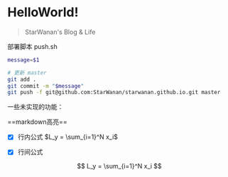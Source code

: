 # HelloWorld!

> StarWanan's Blog & Life

部署脚本 push.sh

```sh
message=$1

# 更新 master
git add .
git commit -m "$message"
git push -f git@github.com:StarWanan/starwanan.github.io.git master
```

一些未实现的功能：

==markdown高亮==

- [x] 行内公式 $L_y = \sum_{i=1}^N x_i$

- [x] 行间公式

$$
L_y = \sum_{i=1}^N x_i
$$
